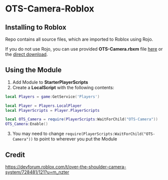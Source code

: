 # OTS-Camera-Roblox

## Installing to Roblox
Repo contains all source files, which are imported to Roblox using Rojo.

If you do not use Rojo, you can use provided **OTS-Camera.rbxm** file [here](https://github.com/MonzterDev/OTS-Camera-Roblox/blob/main/OTS-Camera.rbxm) or the [direct download](https://github.com/MonzterDev/OTS-Camera-Roblox/raw/main/OTS-Camera.rbxm).

## Using the Module
1. Add Module to **StarterPlayerScripts**
2. Create a **LocalScript** with the following contents:
```LUA
local Players = game:GetService('Players')

local Player = Players.LocalPlayer
local PlayerScripts = Player.PlayerScripts

local OTS_Camera = require(PlayerScripts:WaitForChild("OTS-Camera"))
OTS_Camera:Enable()
```
3. You may need to change `require(PlayerScripts:WaitForChild("OTS-Camera"))` to point to wherever you put the Module

## Credit
https://devforum.roblox.com/t/over-the-shoulder-camera-system/728481/121?u=m_nzter
